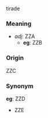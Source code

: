 tirade
### Meaning
+ _adj_: ZZA
    + __eg__: ZZB

### Origin

ZZC

### Synonym

__eg__: ZZD

+ ZZE


